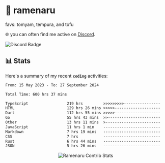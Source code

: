 # 🍜 ramenaru
favs: tomyam, tempura, and tofu

🌐 you can often find me active on [Discord](https://discordapp.com/users/503291004200157185).

![Discord Badge](https://dcbadge.vercel.app/api/shield/503291004200157185)

## 📊 Stats

Here's a summary of my recent **`coding`** activities:

<!--START_SECTION:waka-->

```txt
From: 15 May 2023 - To: 27 September 2024

Total Time: 600 hrs 37 mins

TypeScript                 219 hrs         >>>>>>>>>----------------   36.46 %
HTML                       129 hrs 26 mins >>>>>--------------------   21.55 %
Dart                       112 hrs 55 mins >>>>>--------------------   18.80 %
Go                         55 hrs 43 mins  >>-----------------------   09.28 %
Other                      13 hrs 11 mins  >------------------------   02.20 %
JavaScript                 11 hrs 1 min    -------------------------   01.84 %
Markdown                   7 hrs 19 mins   -------------------------   01.22 %
CSS                        7 hrs           -------------------------   01.17 %
Rust                       6 hrs 44 mins   -------------------------   01.12 %
JSON                       5 hrs 26 mins   -------------------------   00.90 %
```

<!--END_SECTION:waka-->

<div style="text-align: center;">
   <img align="center" src="https://github-readme-streak-stats.herokuapp.com/?user=Ramenaru&theme=dark&card_width=520" alt="Ramenaru Contrib Stats" />
</div>

